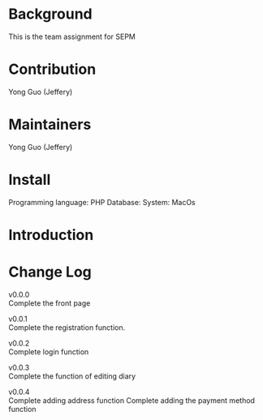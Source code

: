# Background
This is the team assignment for SEPM

# Contribution
Yong Guo (Jeffery)

# Maintainers
Yong Guo (Jeffery)


# Install
Programming language: PHP
Database: 
System: MacOs

# Introduction


# Change Log
v0.0.0  
Complete the front page
  
v0.0.1  
Complete the registration function.
  
v0.0.2  
Complete login function
  
v0.0.3  
Complete the function of editing diary
  
v0.0.4  
Complete adding address function
Complete adding the payment method function
